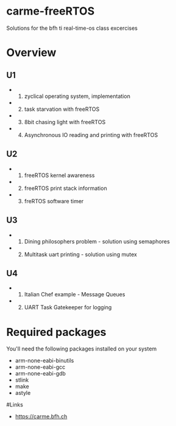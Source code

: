 # carme-freeRTOS

Solutions for the bfh ti real-time-os class excercises

# Overview

## U1

* 1) zyclical operating system, implementation
* 2) task starvation with freeRTOS
* 3) 8bit chasing light with freeRTOS
* 4) Asynchronous IO reading and printing with freeRTOS

## U2

* 1) freeRTOS kernel awareness
* 2) freeRTOS print stack information
* 3) freRTOS software timer

## U3

* 1) Dining philosophers problem - solution using semaphores
* 2) Multitask uart printing - solution using mutex

## U4

* 1) Italian Chef example - Message Queues
* 2) UART Task Gatekeeper for logging

# Required packages

You'll need the following packages installed on your system
- arm-none-eabi-binutils
- arm-none-eabi-gcc
- arm-none-eabi-gdb
- stlink
- make
- astyle

#Links

- https://carme.bfh.ch
